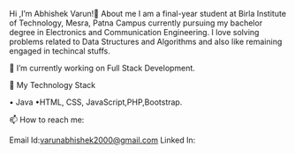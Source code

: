 Hi ,I’m Abhishek Varun!👋
About me
I am a final-year student at Birla Institute of Technology, Mesra, Patna Campus currently pursuing my bachelor degree in Electronics and Communication Engineering. I love solving problems related to Data Structures and Algorithms and also like remaining engaged in techincal stuffs.

🔭 I’m currently working on Full Stack Development.

🌴 My Technology Stack

• Java
•HTML, CSS, JavaScript,PHP,Bootstrap.

 📫 How to reach me:
 
 Email Id:varunabhishek2000@gmail.com
 Linked In:
